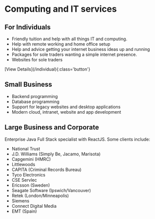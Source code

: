 # Computing and IT services 

## For Individuals

<div class="hmj-home-icon">
<a href="/individual"><i class="far fa-user"></i></a>
</div>

- Friendly tuition and help with all things IT and computing. 
- Help with remote working and home office setup
- Help and advice getting your internet business ideas up and running
- Packages for sole traders wanting a simple internet presence.
- Websites for sole traders

<div class="center">
[View Details](/individual){:class='button'}
</div>

## Small Business

<div class="hmj-home-icon">
<i class="far fa-building"></i>
</div>

- Backend programming
- Database programming
- Support for legacy websites and desktop applications
- Modern cloud, intranet, website and app development


## Large Business and Corporate

<div class="hmj-home-icon">
<i class="fas fa-sitemap"></i>
</div>

Enterprise Java Full Stack specialist with ReactJS. Some clients include:
- National Trust
- J.D. Williams (Simply Be, Jacamo, Marisota)
- Capgemini (HMRC)
- Littlewoods
- CAPITA (Criminal Records Bureau)
- Tyco Electronics
- CSE Servlec
- Ericsson (Sweden)
- Seagate Software (Ipswich/Vancouver)
- Retek (London/Minneapolis)
- Siemens
- Connect Digital Media
- EMT (Spain)

